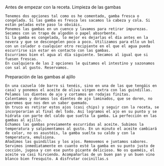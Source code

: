 Antes de empezar con la receta. Limpieza de las gambas

    Tenemos dos opciones tal como os he comentado, gamba fresca o congelada. Si las gamba es fresca les sacamos la cabeza y cola. Si están peladas este paso lo obviáis.
    Ponemos las gambas en un cuenco y lavamos para retirar impurezas. Secamos con un trapo de algodón o papel absorbente.
    Si la gamba es congelada, lo mejor es dejarlas el día antes en la nevera y que se descongelen poco a poco. Utilizamos para ello un bol con un colador o cualquier otro recipiente en el que el agua pueda escurrirse sin estar en contacto con las gambas.
    Escurrimos bien el agua al día siguiente. Secamos al igual que si fuesen frescas.
    En cualquiera de las 2 opciones le quitamos el intestino y sazonamos con sal al gusto. Reservamos.

Preparación de las gambas al ajillo

    En una cazuela (de barro si tenéis, sino en una de las que tengáis en casa) y ponemos el aceite de oliva virgen extra con las guindillas.
    Pelamos los dientes de ajo y cortamos en rodajas finitas.
    Calentamos y doramos los dientes de ajo laminados, que se doren, no queremos que nos den un sabor quemado.
    Un truco es retirar estos ajos (casi chips) y seguir con la receta, se incorporarían al final del todo. Así logramos el ajo en su punto y se hidrata con parte del caldo que suelta la gamba. La perfección en las gambas al ajillo.
    Echamos las gambas previamente escurridas al aceite. Subimos la temperatura y salpimentamos al gusto. En un minuto el aceite cambiará de color, no os asustéis, la gamba suelta su caldo y con la temperatura, emulsiona.
    Añadimos las guindillas y los ajos. Removemos e juntamos sabores. Servimos inmediatamente en cuanto esté la gamba en su punto justo de cocción, jugosa y con ese punto picante delicioso. No os queméis, el aceite va casi hirviendo. Acompañarlas de un buen pan y un buen vino blanco bien fresquito. A disfrutar cocinillas.s